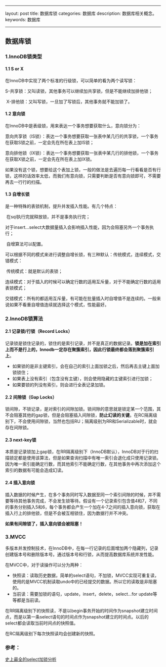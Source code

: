 ﻿---

layout: post
title: 数据库锁
categories: 数据库
description: 数据库相关概念。
keywords: 数据库

---

## 数据库锁

### 1.InnoDB锁类型

#### 1.1 S or X

在InnoDB中实现了两个标准的行级锁，可以简单的看为两个读写锁：

​	S-共享锁：又叫读锁，其他事务可以继续加共享锁，但是不能继续加排他锁；

​	X-排他锁：又叫写锁，一旦加了写锁后，其他事务就不能加锁了。

#### 1.2 意向锁

在InnoDB中是表级锁，用来表达一个事务想要获取什么，意向锁分为：

​	意向共享锁（IS锁）：表达一个事务想要获取一张表中某几行的共享锁，一个事务在获取S锁之前，一定会先在所在表上加IS锁；

​	意向排他锁（IX锁）：表达一个事务想要获取一张表中某几行的排他锁，一个事务在获取X锁之前，一定会先在所在表上加IX锁。

如果没有这个锁，想要给这个表加上锁，一般的做法是去遍历每一行看看是否有行锁，这样的话效率太低，而我们有意向锁，只需要判断是否有意向锁即可，不需要再去一行行的扫描。

#### 1.3 自增长锁

是一种特殊的表锁机制，提升并发插入性能。有几个特点：

​	在sql执行完就释放锁，并不是事务执行完；

​	对于insert...select大数据量插入会影响插入性能，因为会阻塞另外一个事务执行；

​	自增算法可以配置。

可以根据不同的模式来进行调整自增长锁，有三种默认：传统模式，连续模式，交错模式：

​	传统模式：就是默认的表锁；

​	连续模式：对于插入的时候可以确定行数的适用互斥量，对于不能确定行数的适用表锁模式；

​	交错模式：所有的都适用互斥量，有可能在批量插入时自增值不是连续的。一般来说如果不看重自增值连续就选择这个模式，性能最好。

### 2.InnoDB锁算法

#### 2.1 记录锁/行锁（Record Locks）

记录锁是锁住记录的，锁住的是索引记录，并不是真正的数据记录。**锁是加在索引上而不是行上的，Innodb一定存在聚簇索引，因此行锁最终都会落到聚簇索引上**。

- 如果锁的是非主键索引，会在自己的索引上面加锁之后，然后再去主键上面加锁锁住；
- 如果表上没有索引（包含没有主键），则会使用隐藏的主键索引进行加锁；
- 如果要锁的列没有索引，则会进行全表记录加锁。

#### 2.2 间隙锁（Gap Locks）

锁间隙，不锁记录，是对索引的间隙加锁。锁间隙的意思就是锁定某一个范围，其不会阻塞其他的gap锁，但是会阻塞插入间隙锁，**防止幻读的关键**。在RC隔离级别下，不会使用间隙锁，当然也包括RU；隔离级别为RR和Serializable时，就会存在间隙锁。

#### 2.3 next-key锁

本质是记录锁加上gap锁，在RR隔离级别下（InnoDB默认），InnoDB对于行的扫描锁定都是使用该算法，但是如果查询扫描中有唯一索引会退化成只使用记录锁。因为唯一索引能确定行数，而其他索引不能确定行数，在其他事务中再次添加这个索引的数据有可能会造成幻读。

#### 2.4 插入意向锁

插入数据的时候产生，在多个事务同时写入数据至同一个索引间隙的时候，并不需要等待其他事务完成，不会发生锁等待。假设有一个记录索引包含值4和7，不同的事务分别插入5和6，每个事务都会产生一个加在4-7之间的插入意向锁，获取在插入行上的排他锁，但是不会被互相锁住，因为数据行并不冲突。

**如果有间隙锁了，插入意向锁会被阻塞！**

### 3.MVCC

多版本并发控制技术，在InnoDB中，在每一行记录的后面增加两个隐藏列，记录创建版本号和删除版本号。通过版本号和行锁，从而提高数据库系统并发性能。

在MVCC中，对于读操作可以分为两种：

- 快照读：读取历史数据，简单的select语句，不加锁，MVCC实现可重复读，使用的是MVCC机制读取undo中的已经提交的数据。所以它的读取是非阻塞的。
- 当前读：需要加锁的语句，update，insert，delete，select...for update等等都是当前读。

在RR隔离级别下的快照读，不是以begin事务开始的时间作为snapshot建立时间点，而是以第一条select语句的时间点作为snapshot建立的时间点。以后的select都会读取当前时间点的快照值。

在RC隔离级别下每次快照读均会创建新的快照。

### 参考：

[史上最全的select加锁分析](https://www.cnblogs.com/rjzheng/p/9950951.html)